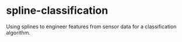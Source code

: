 # spline-classification
Using splines to engineer features from sensor data for a classification algorithm.
